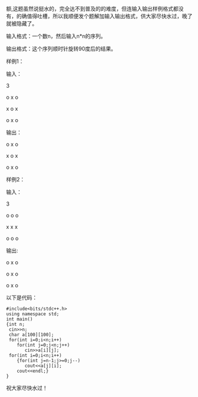 额,这题虽然说挺水的，完全达不到普及的的难度，但连输入输出样例格式都没有，的确值得吐槽，所以我顺便发个题解加输入输出格式，供大家尽快水过，晚了就被隐藏了。

输入格式：一个数n，然后输入n*n的序列。

输出格式：这个序列顺时针旋转90度后的结果。

样例1：

输入：

3

o x o

x o x

o x o

输出：

o x o

x o x

o x o

样例2：

输入：

3

o o o

x x x

o o o

输出:

o x o

o x o

o x o

以下是代码：
```
#include<bits/stdc++.h>
using namespace std;
int main()
{int n;
 cin>>n;
 char a[100][100];
 for(int i=0;i<n;i++)
    for(int j=0;j<n;j++)
       cin>>a[i][j];
 for(int i=0;i<n;i++)
    {for(int j=n-1;j>=0;j--)
       cout<<a[j][i];
    cout<<endl;}
}
```
祝大家尽快水过！